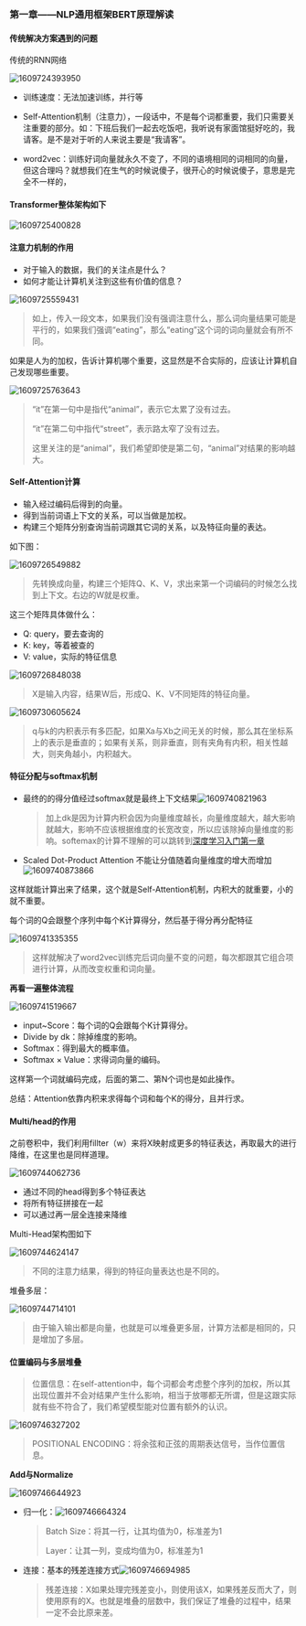 ### 第一章——NLP通用框架BERT原理解读

#### 传统解决方案遇到的问题

传统的RNN网络

![1609724393950](assets/1609724393950.png)

- 训练速度：无法加速训练，并行等
- Self-Attention机制（注意力），一段话中，不是每个词都重要，我们只需要关注重要的部分。如：下班后我们一起去吃饭吧，我听说有家面馆挺好吃的，我请客。是不是对于听的人来说主要是“我请客”。

- word2vec：训练好词向量就永久不变了，不同的语境相同的词相同的向量，但这合理吗？就想我们在生气的时候说傻子，很开心的时候说傻子，意思是完全不一样的，



#### Transformer整体架构如下

![1609725400828](assets/1609725400828.png)

#### 注意力机制的作用

- 对于输入的数据，我们的关注点是什么？
- 如何才能让计算机关注到这些有价值的信息？

![1609725559431](assets/1609725559431.png)

> 如上，传入一段文本，如果我们没有强调注意什么，那么词向量结果可能是平行的，如果我们强调“eating”，那么“eating”这个词的词向量就会有所不同。

如果是人为的加权，告诉计算机哪个重要，这显然是不合实际的，应该让计算机自己发现哪些重要。

![1609725763643](assets/1609725763643.png)

> “it”在第一句中是指代“animal”，表示它太累了没有过去。
>
> “it”在第二句中指代“street”，表示路太窄了没有过去。
>
> 这里关注的是“animal”，我们希望即使是第二句，“animal”对结果的影响越大。



#### Self-Attention计算

- 输入经过编码后得到的向量。
- 得到当前词语上下文的关系，可以当做是加权。
- 构建三个矩阵分别查询当前词跟其它词的关系，以及特征向量的表达。

如下图：

![1609726549882](assets/1609726549882.png)

> 先转换成向量，构建三个矩阵Q、K、V，求出来第一个词编码的时候怎么找到上下文。右边的W就是权重。

这三个矩阵具体做什么：

- Q: query，要去查询的
- K: key，等着被查的
- V: value，实际的特征信息

![1609726848038](assets/1609726848038.png)

> X是输入内容，结果W后，形成Q、K、V不同矩阵的特征向量。

![1609730605624](assets/1609730605624.png)

> q与k的内积表示有多匹配，如果Xa与Xb之间无关的时候，那么其在坐标系上的表示是垂直的；如果有关系，则非垂直，则有夹角有内积，相关性越大，则夹角越小，内积越大。



#### 特征分配与softmax机制

- 最终的的得分值经过softmax就是最终上下文结果![1609740821963](assets/1609740821963.png)

  > 加上dk是因为计算内积会因为向量维度越长，向量维度越大，越大影响就越大，影响不应该根据维度的长宽改变，所以应该除掉向量维度的影响。softemax的计算不理解的可以跳转到[深度学习入门第一章](https://github.com/ben1234560/AiLearning-Theory-Applying/blob/master/%E6%B7%B1%E5%BA%A6%E5%AD%A6%E4%B9%A0%E5%85%A5%E9%97%A8/%E7%AC%AC%E4%B8%80%E7%AB%A0%E2%80%94%E2%80%94%E6%B7%B1%E5%BA%A6%E5%AD%A6%E4%B9%A0%E5%BF%85%E5%A4%87%E7%9F%A5%E8%AF%86%E7%82%B9.md#softmax%E5%88%86%E7%B1%BB%E5%99%A8%E5%88%86%E7%B1%BB%E4%BB%BB%E5%8A%A1)

- Scaled Dot-Product Attention 不能让分值随着向量维度的增大而增加![1609740873866](assets/1609740873866.png)


这样就能计算出来了结果，这个就是Self-Attention机制，内积大的就重要，小的就不重要。

每个词的Q会跟整个序列中每个K计算得分，然后基于得分再分配特征

![1609741335355](assets/1609741335355.png)

> 这样就解决了word2vec训练完后词向量不变的问题，每次都跟其它组合项进行计算，从而改变权重和词向量。

**再看一遍整体流程**

![1609741519667](assets/1609741519667.png)

- input~Score：每个词的Q会跟每个K计算得分。
- Divide by dk：除掉维度的影响。
- Softmax：得到最大的概率值。
- Softmax × Value：求得词向量的编码。

这样第一个词就编码完成，后面的第二、第N个词也是如此操作。

总结：Attention依靠内积来求得每个词和每个K的得分，且并行求。



#### Multi/head的作用

之前卷积中，我们利用fillter（w）来将X映射成更多的特征表达，再取最大的进行降维，在这里也是同样道理。

![1609744062736](assets/1609744062736.png)

- 通过不同的head得到多个特征表达
- 将所有特征拼接在一起
- 可以通过再一层全连接来降维

Multi-Head架构图如下

![1609744624147](assets/1609744624147.png)

> 不同的注意力结果，得到的特征向量表达也是不同的。

堆叠多层：

![1609744714101](assets/1609744714101.png)

> 由于输入输出都是向量，也就是可以堆叠更多层，计算方法都是相同的，只是增加了多层。



#### 位置编码与多层堆叠

> 位置信息：在self-attention中，每个词都会考虑整个序列的加权，所以其出现位置并不会对结果产生什么影响，相当于放哪都无所谓，但是这跟实际就有些不符合了，我们希望模型能对位置有额外的认识。

![1609746327202](assets/1609746327202.png)

> POSITIONAL ENCODING：将余弦和正弦的周期表达信号，当作位置信息。

**Add与Normalize**

![1609746644923](assets/1609746644923.png)

- 归一化：![1609746664324](assets/1609746664324.png)

  > Batch Size：将其一行，让其均值为0，标准差为1
  >
  > Layer：让其一列，变成均值为0，标准差为1

- 连接：基本的残差连接方式![1609746694985](assets/1609746694985.png)

  > 残差连接：X如果处理完残差变小，则使用该X，如果残差反而大了，则使用原有的X。也就是堆叠的层数中，我们保证了堆叠的过程中，结果一定不会比原来差。

